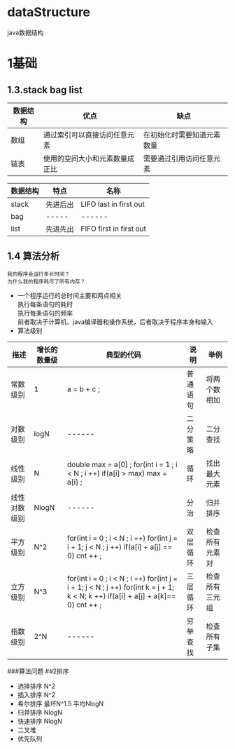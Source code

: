 # dataStructure
java数据结构  
# 1基础  
## 1.3.stack  bag list

|数据结构| 优点|缺点|  
|-----|-----|------| 
|数组|通过索引可以直接访问任意元素|在初始化时需要知道元素数量|  
|链表|使用的空间大小和元素数量成正比|需要通过引用访问任意元素|

|数据结构| 特点|名称|  
|-----|-----|------| 
|stack|先进后出|LIFO last in first out| 
|bag|-----|------| 
|list|先进先出|FIFO first in first out| 

## 1.4 算法分析  
    我的程序会运行多长时间？
    为什么我的程序耗尽了所有内存？

   - 一个程序运行的总时间主要和两点相关  
       执行每条语句的耗时  
       执行每条语句的频率  
       前者取决于计算机、java编译器和操作系统，后者取决于程序本身和输入  
   - 算法级别  
   
   |描述|增长的数量级|典型的代码| 说明|举例|  
   |-----|-----|------|-----|-----|  
   |常数级别|1| a = b + c ;| 普通语句 |将两个数相加|  
   |对数级别|logN|------|二分策略|二分查找|  
   |线性级别|N|double max = a[0] ;  for(int i = 1 ; i < N ; i ++)  if(a[i] > max) max = a[i] ;|循环|找出最大元素|  
   |线性对数级别|NlogN|------|分治|归并排序|  
   |平方级别|N^2|for(int i = 0 ; i < N ; i ++)  for(int j = i + 1; j < N ; j ++)  if(a[i] + a[j] == 0)  cnt ++ ;|双层循环|检查所有元素对|  
   |立方级别|N^3|for(int i = 0 ; i < N ; i ++)  for(int j = i + 1; j < N ; j ++) for(int k = j + 1; k < N; k ++)  if(a[i] + a[j] + a[k]== 0)  cnt ++ ;|三层循环|检查所有三元组|  
   |指数级别|2^N|------|穷举查找|检查所有子集|  
   
   
###算法问题
##2排序
 - 选择排序 N^2
 - 插入排序 N^2
 - 希尔排序 最坏N^1.5 平均NlogN
 - 归并排序 NlogN
 - 快速排序 NlogN
 - 二叉堆
 - 优先队列